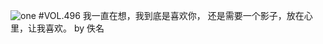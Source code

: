 ![one](http://image.wufazhuce.com/FmzBrE0rJFHXuKIL7YFD7M7ZLf0D)
#VOL.496
我一直在想，我到底是喜欢你， 还是需要一个影子，放在心里，让我喜欢。 by 佚名